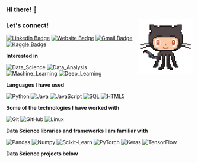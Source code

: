 ### Hi there! 👋
<img align='right' src='https://github.com/wloszynski/wloszynski/blob/master/octocat-anime.gif' width='150"'>

### Let's connect! ###

[![Linkedin Badge](https://img.shields.io/badge/-AdrianWloszynski-blue?style=flat-square&logo=Linkedin&logoColor=white&link=https://www.linkedin.com/in/wloszynski/)](https://www.linkedin.com/in/wloszynski/)
[![Website Badge](https://img.shields.io/badge/-adrianwloszynski.com-e34f26?style=flat-square&logo=HTML5&logoColor=white&link=https://adrianwloszynski.com/)](http://www.adrianwloszynski.com)
[![Gmail Badge](https://img.shields.io/badge/-adrian@wloszynski.pl-d14836?style=flat-square&logo=Gmail&logoColor=white&link=mailto:adrian@wloszynski.pl)](mailto:adrian@wloszynski.pl)
[![Kaggle Badge](https://img.shields.io/badge/-AdrianWloszynski-blue?style=flat-square&logo=Kaggle&logoColor=white&link=https://www.kaggle.com/adrianwloszynski/)](https://www.kaggle.com/adrianwloszynski/)

**Interested in**

![Data_Science](https://img.shields.io/badge/-Data_Science-000000?style=flat&logo=python)
![Data_Analysis](https://img.shields.io/badge/-Data_Analysis-000000?style=flat&logo=python)
![Machine_Learning](https://img.shields.io/badge/-Machine_Learning-000000?style=flat&logo=python)
![Deep_Learning](https://img.shields.io/badge/-Deep_Learning-000000?style=flat&logo=python)

**Languages I have used**

![Python](https://img.shields.io/badge/-Python-000000?style=flat&logo=python)
![Java](https://img.shields.io/badge/-Java-000000?style=flat&logo=Java&logoColor=007396)
![JavaScript](https://img.shields.io/badge/-JavaScript-000000?style=flat&logo=javascript)
![SQL](https://img.shields.io/badge/-SQL-000000?style=flat&logo=MySQL)
![HTML5](https://img.shields.io/badge/-HTML5-000000?style=flat&logo=HTML5)


**Some of the technologies I have worked with**

![Git](https://img.shields.io/badge/-Git-000000?style=flat&logo=git&logoColor=F05032)
![GitHub](https://img.shields.io/badge/-GitHub-000000?style=flat&logo=github&logoColor=FFFFFF)
![Linux](https://img.shields.io/badge/-Linux-000000?style=flat&logo=linux&logoColor=FCC624)

**Data Science libraries and frameworks I am familiar with**

![Pandas](https://img.shields.io/badge/-Pandas-000000?style=flat&logo=panda)
![Numpy](https://img.shields.io/badge/-Numpy-000000?style=flat&logo=python)
![Scikit-Learn](https://img.shields.io/badge/-Scikit_Learn-000000?style=flat&logo=scikit)
![PyTorch](https://img.shields.io/badge/-PyTorch-000000?style=flat&logo=pytorch)
![Keras](https://img.shields.io/badge/-Keras-000000?style=flat&logo=keras)
![TensorFlow](https://img.shields.io/badge/-TensorFlow-000000?style=flat&logo=tensorflow)


**Data Science projects below**
